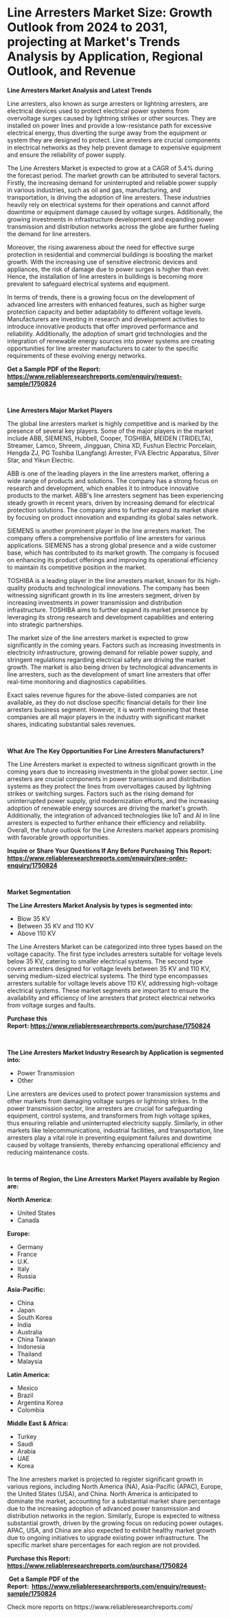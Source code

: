 <p><h1>Line Arresters Market Size: Growth Outlook from 2024 to 2031, projecting at Market's Trends Analysis by Application, Regional Outlook, and Revenue</h1></p><p><strong>Line Arresters Market Analysis and Latest Trends</strong></p>
<p><p>Line arresters, also known as surge arresters or lightning arresters, are electrical devices used to protect electrical power systems from overvoltage surges caused by lightning strikes or other sources. They are installed on power lines and provide a low-resistance path for excessive electrical energy, thus diverting the surge away from the equipment or system they are designed to protect. Line arresters are crucial components in electrical networks as they help prevent damage to expensive equipment and ensure the reliability of power supply.</p><p>The Line Arresters Market is expected to grow at a CAGR of 5.4% during the forecast period. The market growth can be attributed to several factors. Firstly, the increasing demand for uninterrupted and reliable power supply in various industries, such as oil and gas, manufacturing, and transportation, is driving the adoption of line arresters. These industries heavily rely on electrical systems for their operations and cannot afford downtime or equipment damage caused by voltage surges. Additionally, the growing investments in infrastructure development and expanding power transmission and distribution networks across the globe are further fueling the demand for line arresters.</p><p>Moreover, the rising awareness about the need for effective surge protection in residential and commercial buildings is boosting the market growth. With the increasing use of sensitive electronic devices and appliances, the risk of damage due to power surges is higher than ever. Hence, the installation of line arresters in buildings is becoming more prevalent to safeguard electrical systems and equipment.</p><p>In terms of trends, there is a growing focus on the development of advanced line arresters with enhanced features, such as higher surge protection capacity and better adaptability to different voltage levels. Manufacturers are investing in research and development activities to introduce innovative products that offer improved performance and reliability. Additionally, the adoption of smart grid technologies and the integration of renewable energy sources into power systems are creating opportunities for line arrester manufacturers to cater to the specific requirements of these evolving energy networks.</p></p>
<p><strong>Get a Sample PDF of the Report:&nbsp; <a href="https://www.reliableresearchreports.com/enquiry/request-sample/1750824">https://www.reliableresearchreports.com/enquiry/request-sample/1750824</a></strong></p>
<p>&nbsp;</p>
<p><strong>Line Arresters Major Market Players</strong></p>
<p><p>The global line arresters market is highly competitive and is marked by the presence of several key players. Some of the major players in the market include ABB, SIEMENS, Hubbell, Cooper, TOSHIBA, MEIDEN (TRIDELTA), Streamer, Lamco, Shreem, Jingguan, China XD, Fushun Electric Porcelain, Hengda ZJ, PG Toshiba (Langfang) Arrester, FVA Electric Apparatus, Silver Star, and Yikun Electric.</p><p>ABB is one of the leading players in the line arresters market, offering a wide range of products and solutions. The company has a strong focus on research and development, which enables it to introduce innovative products to the market. ABB's line arresters segment has been experiencing steady growth in recent years, driven by increasing demand for electrical protection solutions. The company aims to further expand its market share by focusing on product innovation and expanding its global sales network.</p><p>SIEMENS is another prominent player in the line arresters market. The company offers a comprehensive portfolio of line arresters for various applications. SIEMENS has a strong global presence and a wide customer base, which has contributed to its market growth. The company is focused on enhancing its product offerings and improving its operational efficiency to maintain its competitive position in the market.</p><p>TOSHIBA is a leading player in the line arresters market, known for its high-quality products and technological innovations. The company has been witnessing significant growth in its line arresters segment, driven by increasing investments in power transmission and distribution infrastructure. TOSHIBA aims to further expand its market presence by leveraging its strong research and development capabilities and entering into strategic partnerships.</p><p>The market size of the line arresters market is expected to grow significantly in the coming years. Factors such as increasing investments in electricity infrastructure, growing demand for reliable power supply, and stringent regulations regarding electrical safety are driving the market growth. The market is also being driven by technological advancements in line arresters, such as the development of smart line arresters that offer real-time monitoring and diagnostics capabilities.</p><p>Exact sales revenue figures for the above-listed companies are not available, as they do not disclose specific financial details for their line arresters business segment. However, it is worth mentioning that these companies are all major players in the industry with significant market shares, indicating substantial sales revenues.</p></p>
<p>&nbsp;</p>
<p><strong>What Are The Key Opportunities For Line Arresters Manufacturers?</strong></p>
<p><p>The Line Arresters market is expected to witness significant growth in the coming years due to increasing investments in the global power sector. Line arresters are crucial components in power transmission and distribution systems as they protect the lines from overvoltages caused by lightning strikes or switching surges. Factors such as the rising demand for uninterrupted power supply, grid modernization efforts, and the increasing adoption of renewable energy sources are driving the market's growth. Additionally, the integration of advanced technologies like IoT and AI in line arresters is expected to further enhance their efficiency and reliability. Overall, the future outlook for the Line Arresters market appears promising with favorable growth opportunities.</p></p>
<p><strong>Inquire or Share Your Questions If Any Before Purchasing This Report: <a href="https://www.reliableresearchreports.com/enquiry/pre-order-enquiry/1750824">https://www.reliableresearchreports.com/enquiry/pre-order-enquiry/1750824</a></strong></p>
<p>&nbsp;</p>
<p><strong>Market Segmentation</strong></p>
<p><strong>The Line Arresters Market Analysis by types is segmented into:</strong></p>
<p><ul><li>Blow 35 KV</li><li>Between 35 KV and 110 KV</li><li>Above 110 KV</li></ul></p>
<p><p>The Line Arresters Market can be categorized into three types based on the voltage capacity. The first type includes arresters suitable for voltage levels below 35 KV, catering to smaller electrical systems. The second type covers arresters designed for voltage levels between 35 KV and 110 KV, serving medium-sized electrical systems. The third type encompasses arresters suitable for voltage levels above 110 KV, addressing high-voltage electrical systems. These market segments are important to ensure the availability and efficiency of line arresters that protect electrical networks from voltage surges and faults.</p></p>
<p><strong>Purchase this Report:&nbsp;<a href="https://www.reliableresearchreports.com/purchase/1750824">https://www.reliableresearchreports.com/purchase/1750824</a></strong></p>
<p>&nbsp;</p>
<p><strong>The Line Arresters Market Industry Research by Application is segmented into:</strong></p>
<p><ul><li>Power Transmission</li><li>Other</li></ul></p>
<p><p>Line arresters are devices used to protect power transmission systems and other markets from damaging voltage surges or lightning strikes. In the power transmission sector, line arresters are crucial for safeguarding equipment, control systems, and transformers from high voltage spikes, thus ensuring reliable and uninterrupted electricity supply. Similarly, in other markets like telecommunications, industrial facilities, and transportation, line arresters play a vital role in preventing equipment failures and downtime caused by voltage transients, thereby enhancing operational efficiency and reducing maintenance costs.</p></p>
<p>&nbsp;</p>
<p><strong>In terms of Region, the Line Arresters Market Players available by Region are:</strong></p>
<p>
    <p> <strong> North America: </strong>
        <ul>
            <li>United States</li>
            <li>Canada</li>
        </ul>
        </p> 
    <p> <strong> Europe: </strong>
        <ul>
            <li>Germany</li>
            <li>France</li>
            <li>U.K.</li>
            <li>Italy</li>
            <li>Russia</li>
        </ul>
        </p> 
    <p> <strong> Asia-Pacific: </strong>
        <ul>
            <li>China</li>
            <li>Japan</li>
            <li>South Korea</li>
            <li>India</li>
            <li>Australia</li>
            <li>China Taiwan</li>
            <li>Indonesia</li>
            <li>Thailand</li>
            <li>Malaysia</li>
        </ul>
        </p> 
    <p> <strong> Latin America: </strong>
        <ul>
            <li>Mexico</li>
            <li>Brazil</li>
            <li>Argentina Korea</li>
            <li>Colombia</li>
        </ul>
        </p> 
    <p> <strong> Middle East & Africa: </strong>
        <ul>
            <li>Turkey</li>
            <li>Saudi</li>
            <li>Arabia</li>
            <li>UAE</li>
            <li>Korea</li>
        </ul>
    </p>
    </p>
<p><p>The line arresters market is projected to register significant growth in various regions, including North America (NA), Asia-Pacific (APAC), Europe, the United States (USA), and China. North America is anticipated to dominate the market, accounting for a substantial market share percentage due to the increasing adoption of advanced power transmission and distribution networks in the region. Similarly, Europe is expected to witness substantial growth, driven by the growing focus on reducing power outages. APAC, USA, and China are also expected to exhibit healthy market growth due to ongoing initiatives to upgrade existing power infrastructure. The specific market share percentages for each region are not provided.</p></p>
<p><strong>Purchase this Report: <a href="https://www.reliableresearchreports.com/purchase/1750824">https://www.reliableresearchreports.com/purchase/1750824</a></strong></p>
<p>&nbsp;<strong>Get a Sample PDF of the Report:&nbsp;&nbsp;<a href="https://www.reliableresearchreports.com/enquiry/request-sample/1750824">https://www.reliableresearchreports.com/enquiry/request-sample/1750824</a></strong></p>
<p><strong></strong></p>
<p>Check more reports on https://www.reliableresearchreports.com/</p>
